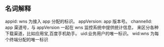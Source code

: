 ## 名词解释
appid:  wns 为接入 app 分配的标识。
appVersion:   app 版本号。
channelId: app 渠道号，与 appVersion 一起在 wns 监控系统中提供统计信息，
来区分各种下载渠道，比如应用宝,百度手机助手。
uid:业务用户的唯一标识。
wid:wns 为每个终端分配的唯一标识